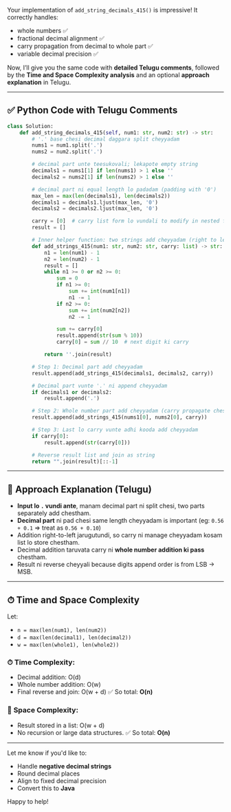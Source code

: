 Your implementation of `add_string_decimals_415()` is impressive! It correctly handles:

* whole numbers ✅
* fractional decimal alignment ✅
* carry propagation from decimal to whole part ✅
* variable decimal precision ✅

Now, I’ll give you the same code with **detailed Telugu comments**, followed by the **Time and Space Complexity analysis** and an optional **approach explanation** in Telugu.

---

## ✅ Python Code with Telugu Comments

```python
class Solution:
    def add_string_decimals_415(self, num1: str, num2: str) -> str:
        # '.' base chesi decimal daggara split cheyyadam
        nums1 = num1.split('.')
        nums2 = num2.split('.')

        # decimal part unte teesukovali; lekapote empty string
        decimals1 = nums1[1] if len(nums1) > 1 else ''
        decimals2 = nums2[1] if len(nums2) > 1 else ''

        # decimal part ni equal length lo padadam (padding with '0')
        max_len = max(len(decimals1), len(decimals2))
        decimals1 = decimals1.ljust(max_len, '0')
        decimals2 = decimals2.ljust(max_len, '0')

        carry = [0]  # carry list form lo vundali to modify in nested function
        result = []

        # Inner helper function: two strings add cheyyadam (right to left)
        def add_strings_415(num1: str, num2: str, carry: list) -> str:
            n1 = len(num1) - 1
            n2 = len(num2) - 1
            result = []
            while n1 >= 0 or n2 >= 0:
                sum = 0
                if n1 >= 0:
                    sum += int(num1[n1])
                    n1 -= 1
                if n2 >= 0:
                    sum += int(num2[n2])
                    n2 -= 1

                sum += carry[0]
                result.append(str(sum % 10))
                carry[0] = sum // 10  # next digit ki carry

            return ''.join(result)

        # Step 1: Decimal part add cheyyadam
        result.append(add_strings_415(decimals1, decimals2, carry))

        # Decimal part vunte '.' ni append cheyyadam
        if decimals1 or decimals2:
            result.append('.')

        # Step 2: Whole number part add cheyyadam (carry propagate chestam)
        result.append(add_strings_415(nums1[0], nums2[0], carry))

        # Step 3: Last lo carry vunte adhi kooda add cheyyadam
        if carry[0]:
            result.append(str(carry[0]))

        # Reverse result list and join as string
        return "".join(result)[::-1]
```

---

## 🧠 Approach Explanation (Telugu)

* **Input lo `.` vundi ante**, manam decimal part ni split chesi, two parts separately add chestham.
* **Decimal part** ni pad chesi same length cheyyadam is important (eg: `0.56 + 0.1` ⇒ treat as `0.56 + 0.10`)
* Addition right-to-left jarugutundi, so carry ni manage cheyyadam kosam list lo store chestham.
* Decimal addition taruvata carry ni **whole number addition ki pass** chestham.
* Result ni reverse cheyyali because digits append order is from LSB → MSB.

---

## ⏱ Time and Space Complexity

Let:

* `n = max(len(num1), len(num2))`
* `d = max(len(decimal1), len(decimal2))`
* `w = max(len(whole1), len(whole2))`

### ⏱ **Time Complexity**:

* Decimal addition: O(d)
* Whole number addition: O(w)
* Final reverse and join: O(w + d)
  ✅ So total: **O(n)**

### 💾 **Space Complexity**:

* Result stored in a list: O(w + d)
* No recursion or large data structures.
  ✅ So total: **O(n)**

---

Let me know if you'd like to:

* Handle **negative decimal strings**
* Round decimal places
* Align to fixed decimal precision
* Convert this to **Java**

Happy to help!
